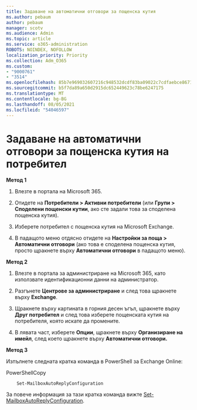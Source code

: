 ```yaml
---
title: Задаване на автоматични отговори за пощенска кутия
ms.author: pebaum
author: pebaum
manager: scotv
ms.audience: Admin
ms.topic: article
ms.service: o365-administration
ROBOTS: NOINDEX, NOFOLLOW
localization_priority: Priority
ms.collection: Adm_O365
ms.custom:
- "9000761"
- "3514"
ms.openlocfilehash: 85b7e969032607216c948532dcdf83ba09022c7cdfaebce8671c6d2e8fef183d
ms.sourcegitcommit: b5f7da89a650d2915dc652449623c78be6247175
ms.translationtype: MT
ms.contentlocale: bg-BG
ms.lasthandoff: 08/05/2021
ms.locfileid: "54046597"
---
```

# <a name="set-auto-replies-for-a-users-mailbox"></a>Задаване на автоматични отговори за пощенска кутия на потребител

**Метод 1**

1. Влезте в портала на Microsoft 365.

2. Отидете на **Потребители > Активни потребители** (или **Групи > Споделени пощенски кутии**, ако сте задали това за споделена пощенска кутия).

3. Изберете потребител с пощенска кутия на Microsoft Exchange.

4. В падащото меню отдясно отидете на **Настройки за поща > Автоматични отговори** (ако това е споделена пощенска кутия, просто щракнете върху **Автоматични отговори** в падащото меню).

**Метод 2**

1. Влезте в портала за администриране на Microsoft 365, като използвате идентификационни данни на администратор.

2. Разгънете **Центрове за администриране** и след това щракнете върху **Exchange**.

3. Щракнете върху картината в горния десен ъгъл, щракнете върху **Друг потребител** и след това изберете пощенската кутия на потребителя, която искате да промените.

4. В лявата част, изберете **Опции**, щракнете върху **Организиране на имейл**, след което щракнете върху **Автоматични отговори.**

**Метод 3**

Изпълнете следната кратка команда в PowerShell за Exchange Online:

PowerShellCopy

```
    Set-MailboxAutoReplyConfiguration
```

За повече информация за тази кратка команда вижте [Set-MailboxAutoReplyConfiguration](https://docs.microsoft.com/powershell/module/exchange/mailboxes/set-mailboxautoreplyconfiguration).
